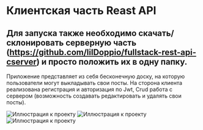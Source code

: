 # Клиентская часть Reast API

## Для запуска также необходимо скачать/склонировать серверную часть (https://github.com/lilDoppio/fullstack-rest-api-cserver) и просто положить их в одну папку.

Приложение представляет из себя бесконечную доску, на которую пользователи могут выкладывать свои посты.
На сторона клиента реализована регистрация и авторизация по Jwt, Crud работа с сервером (возможность создавать редактировать и удалять свои посты).

![Иллюстрация к проекту](https://github.com/lilDoppio/pics/blob/main/fullstack-rest-api_1.png)
![Иллюстрация к проекту](https://github.com/lilDoppio/pics/blob/main/fullstack-rest-api_2.png)
![Иллюстрация к проекту](https://github.com/lilDoppio/pics/blob/main/fullstack-rest-api_3.png)
